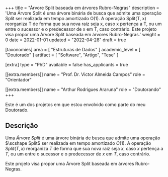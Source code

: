 +++
title = "Árvore Split baseada em árvores Rubro-Negras"
description = 'Uma Árvore Split é uma árvore binária de busca que admite uma operação Split ser realizada em tempo amortizado O(1). A operação Split(T, x) reorganiza T de forma que sua nova raiz seja x, caso x pertença a T, ou um entre o sucessor e o predecessor de x em T, caso contrário. Este projeto visa propor uma Árvore Split baseada em árvores Rubro-Negras.'
weight = 0
date = 2022-01-01
updated = "2022-04-28"
draft = true

[taxonomies]
area = [ "Estruturas de Dados" ]
academic_level = [ "Doutorado" ]
artifact = [ "Software", "Artigo", "Tese" ]

[extra]
type = "PhD"
available = false
has_applicants = true

[[extra.members]]
name = "Prof. Dr. Victor Almeida Campos"
role = "Orientador"

[[extra.members]]
name = "Arthur Rodrigues Araruna"
role = "Doutorando"
+++

Este é um dos projetos em que estou envolvido como parte do meu Doutorado.

## Descrição

Uma _Árvore Split_ é uma árvore binária de busca que admite uma operação $\scshape Split$ ser realizada em tempo amortizado $O(1)$. A operação $Split(T, x)$ reorganiza $T$ de forma que sua nova raiz seja $x$, caso $x$ pertença a $T$, ou um entre o sucessor e o predecessor de $x$ em $T$, caso contrário.

Este projeto visa propor uma Árvore Split baseada em árvores Rubro-Negras.
